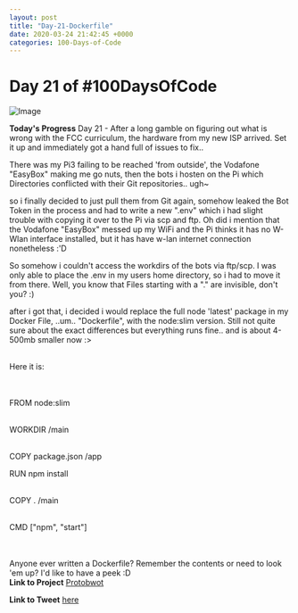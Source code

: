 ```yaml
---
layout: post
title: "Day-21-Dockerfile"
date: 2020-03-24 21:42:45 +0000
categories: 100-Days-of-Code
---
```


# Day 21 of #100DaysOfCode
![Image](https://cdn.1min30.com/wp-content/uploads/2018/04/Logo-Docker.jpg)
<br/>

**Today's Progress**
Day 21 - After a long gamble on figuring out what is wrong with the FCC curriculum, the hardware from my new ISP arrived. Set it up and immediately got a hand full of issues to fix..
<br/>

There was my Pi3 failing to be reached 'from outside', the Vodafone "EasyBox" making me go nuts, then the bots i hosten on the Pi which Directories conflicted with their Git repositories.. ugh~
<br/>

so i finally decided to just pull them from Git again, somehow leaked the Bot Token in the process and had to write a new ".env" which i had slight trouble with copying it over to the Pi via scp and ftp. Oh did i mention that the Vodafone "EasyBox" messed up my WiFi and the Pi thinks it has no W-Wlan interface installed, but it has have w-lan internet connection nonetheless :'D
<br/>

So somehow i couldn't access the workdirs of the bots via ftp/scp. I was only able to place the .env in my users home directory, so i had to move it from there. Well, you know that Files starting with a "." are invisible, don't you? :) 
<br/>

after i got that, i decided i would replace the full node 'latest' package in my Docker File, ..um.. "Dockerfile", with the node:slim version. Still not quite sure about the exact differences but everything runs fine.. and is about 4-500mb smaller now :> 
<br/>
<br/>

Here it is:<br/><br/><br/>



FROM node:slim<br/><br/>


WORKDIR /main<br/><br/>


COPY package.json /app<br/>

RUN npm install<br/><br/>


COPY . /main<br/><br/>


CMD ["npm", "start"]<br/><br/><br/>



Anyone ever written a Dockerfile? Remember the contents or need to look 'em up? I'd like to have a peek :D
<br/>
**Link to Project**
[Protobwot](https://github.com/prototowb/Protobwot)
<br/>

**Link to Tweet**
[here]()
